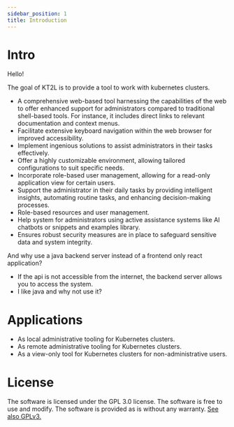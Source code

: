 ```yaml
---
sidebar_position: 1
title: Introduction
---
```


# Intro

Hello!

The goal of KT2L is to provide a tool to work with kubernetes clusters.

* A comprehensive web-based tool harnessing the capabilities of the web to offer enhanced support 
  for administrators compared to traditional shell-based tools. For instance, it includes direct 
  links to relevant documentation and context menus.
* Facilitate extensive keyboard navigation within the web browser for improved accessibility.
* Implement ingenious solutions to assist administrators in their tasks effectively.
* Offer a highly customizable environment, allowing tailored configurations to suit specific needs.
* Incorporate role-based user management, allowing for a read-only application view for certain users.
* Support the administrator in their daily tasks by providing intelligent insights, automating routine 
  tasks, and enhancing decision-making processes.
* Role-based resources and user management.
* Help system for administrators using active assistance systems like AI chatbots or snippets and 
  examples library.
* Ensures robust security measures are in place to safeguard sensitive data and system integrity.

And why use a java backend server instead of a frontend only react application?

* If the api is not accessible from the internet, the backend server allows you to access the system.
* I like java and why not use it?

# Applications

* As local administrative tooling for Kubernetes clusters.
* As remote administrative tooling for Kubernetes clusters.
* As a view-only tool for Kubernetes clusters for non-administrative users.

# License

The software is licensed under the GPL 3.0 license. The software is free to use and modify. 
The software is provided as is without any warranty. [See also GPLv3.](https://www.gnu.org/licenses/gpl-3.0.en.html)

